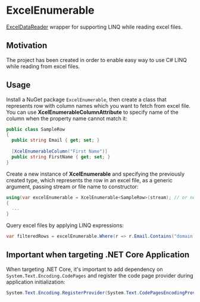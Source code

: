 # ExcelEnumerable
[ExcelDataReader](https://github.com/ExcelDataReader/ExcelDataReader) wrapper for supporting LINQ while reading excel files.

## Motivation
The project has been created in order to enable easy way to use C# LINQ while reading from excel files.

## Usage
Install a NuGet package `ExcelEnumerable`, then create a class that represents row with column names which you want to fetch from excel file. You can use **XcelEnumerableColumnAttribute** to specify name of the column when the property name cannot match it:
```c#
public class SampleRow
{
  public string Email { get; set; }
  
  [XcelEnumerableColumn("First Name")]
  public string FirstName { get; set; } 
}
```
Create a new instance of **XcelEnumerable** and specifying the previously created type, which represents the row in an excel file, as a generic argument, passing stream or file name to constructor:
```c#
using(var excelEnumerable = XcelEnumerable<SampleRow>(stream); // or new XcelEnumerable<SampleRow>(fileName))
{
  ...
}
```
Query excel files by applying LINQ expressions:
```c#
var filteredRows = excelEnumerable.Where(r => r.Email.Contains("domain.com")).ToList();
```
## Important when targeting .NET Core Application
When targeting .NET Core, it's important to add dependency on `System.Text.Encoding.CodePages` and register the code page provider during application initialization:
```c#
System.Text.Encoding.RegisterProvider(System.Text.CodePagesEncodingProvider.Instance);
```
